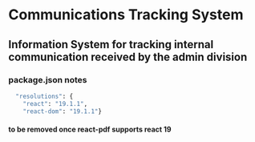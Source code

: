 # Communications Tracking System

## Information System for tracking internal communication received by the admin division

###

### package.json notes

```bash
  "resolutions": {
    "react": "19.1.1",
    "react-dom": "19.1.1"}
```

#### to be removed once react-pdf supports react 19
